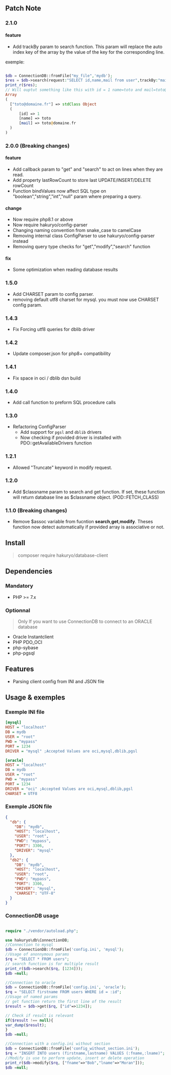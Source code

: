 ## Patch Note

### 2.1.0

#### feature

- Add trackBy param to search function. This param will replace the auto index key of the array by the value of the key for the corresponding line.

exemple:
```PHP

$db = ConnectionDB::fromFile("my_file",'mydb');
$res = $db->search(request:"SELECT id,name,mail from user",trackBy:"mail");
print_r($res);
// Will ouptut something like this with id = 1 name=toto and mail=toto@domaine.fr
Array
(
  ["toto@domaine.fr"] => stdClass Object
  (
      [id] => 1
      [name] => toto
      [mail] => toto@domaine.fr
  ) 
)

``` 

### 2.0.0 (Breaking changes)

#### feature

- Add callback param to "get" and "search" to act on lines when they are read.
- Add property lastRowCount to store last UPDATE/INSERT/DELETE rowCount
- Function bindValues now affect SQL type on "boolean","string","int","null" param where preparing a query.

#### change

- Now require php8.1 or above
- Now require hakuryo/config-parser
- Changing naming convention from snake_case to camelCase
- Removing internal class ConfigParser to use hakuryo/config-parser instead
- Removing query type checks for "get","modify","search" function

#### fix

- Some optimization when reading database results

### 1.5.0

- Add CHARSET param to config parser.
- removing default utf8 charset for mysql. you must now use CHARSET config param.

### 1.4.3

- Fix Forcing utf8 queries for dblib driver

### 1.4.2

- Update composer.json for php8+ compatibility

### 1.4.1

- Fix space in oci / dblib dsn build

### 1.4.0

- Add call function to preform SQL procedure calls

### 1.3.0

- Refactoring ConfigParser
    - Add support for `pgsl` and `dblib` drivers
    - Now checking if provided driver is installed with PDO::getAvailableDrivers function

### 1.2.1

- Allowed "Truncate" keyword in modify request.

### 1.2.0

- Add $classname param to search and get function. If set, these function will return database line as $classname
  object. (POD::FETCH_CLASS)

### 1.1.0 (Breaking changes)

- Remove $assoc variable from fucntion **search**,**get**,**modify**. Theses function now detect automatically if
  provided array is associative or not.

## Install

> composer require hakuryo/database-client

## Dependencies

### Mandatory

- PHP >= 7.x

### Optionnal

> Only If you want to use ConnectionDB to connect to an ORACLE database

- Oracle Instantclient
- PHP PDO_OCI
- php-sybase
- php-pgsql

## Features

- Parsing client config from INI and JSON file

## Usage & exemples

### Exemple INI file

```INI
[mysql]
HOST = "localhost"
DB = mydb
USER = "root"
PWD = "mypass"
PORT = 1234
DRIVER = "mysql" ;Accepted Values are oci,mysql,dblib,pgsl

[oracle]
HOST = "localhost"
DB = mydb
USER = "root"
PWD = "mypass"
PORT = 1234
DRIVER = "oci" ;Accepted Values are oci,mysql,dblib,pgsl
CHARSET = UTF8
```

### Exemple JSON file

```JSON
{
  "db": {
    "DB": "mydb",
    "HOST": "localhost",
    "USER": "root",
    "PWD": "mypass",
    "PORT": 3306,
    "DRIVER": "mysql"
  },
  "db2": {
    "DB": "mydb",
    "HOST": "localhost",
    "USER": "root",
    "PWD": "mypass",
    "PORT": 3306,
    "DRIVER": "mysql",
    "CHARSET": "UTF-8"
  }
}
```

### ConnectionDB usage

```PHP

require "./vendor/autoload.php";

use hakuryo\db\ConnectionDB;
//Connection to mysql
$db = ConnectionDB::fromFile('config.ini', 'mysql');
//Usage of anonnymous params
$rq = "SELECT * FROM users";
// search function is for multiple result
print_r($db->search($rq, [1234]));
$db =null;

//Connection to oracle
$db = ConnectionDB::fromFile('config.ini', 'oracle');
$rq = "SELECT firstname FROM users WHERE id = :id";
//Usage of named params
// get function return the first line of the result
$result = $db->get($rq, ["id"=>1234]);

// Check if result is relevant
if($result !== null){
var_dump($result);
}
$db =null;

//Connection with a config.ini without section
$db = ConnectionDB::fromFile('config_without_section.ini');
$rq = "INSERT INTO users (firstname,lastname) VALUES (:fname,:lname)";
//Modify is use to perform update, insert or delete operation
print_r($db->modify($rq, ["fname"=>"Bob","lname"=>"Moran"]));
$db =null;

```
